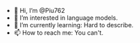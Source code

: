 - 👋 Hi, I’m @Piu762
- 👀 I’m interested in language models.
- 🌱 I’m currently learning: Hard to describe.
- 📫 How to reach me: You can't.
